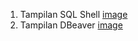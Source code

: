 1. Tampilan SQL Shell
[image](https://drive.google.com/file/d/1FenpH8XRYi8SZnSE7fovgPQd8zQq9Bj1/view?usp=sharing)
2. Tampilan DBeaver
[image](https://drive.google.com/file/d/1Y9_xrWqtB7EcLtm5HYgctpqbj9O9JVx0/view?usp=sharing)
